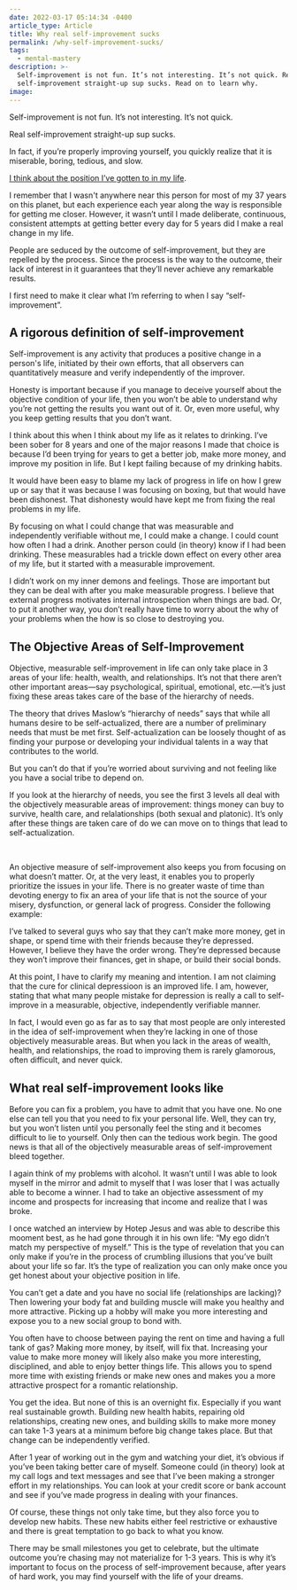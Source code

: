 ```yaml
---
date: 2022-03-17 05:14:34 -0400
article_type: Article
title: Why real self-improvement sucks
permalink: /why-self-improvement-sucks/
tags:
  - mental-mastery
description: >-
  Self-improvement is not fun. It’s not interesting. It’s not quick. Real
  self-improvement straight-up sup sucks. Read on to learn why.
image:
---
```

Self-improvement is not fun. It’s not interesting. It’s not quick.

Real self-improvement straight-up sup sucks.

In fact, if you’re properly improving yourself, you quickly realize that it is miserable, boring, tedious, and slow.

[I think about the position I’ve gotten to in my life](/change-your-life/).

I remember that I wasn't anywhere near this person for most of my 37 years on this planet, but each experience each year along the way is responsible for getting me closer. However, it wasn’t until I made deliberate, continuous, consistent attempts at getting better every day for 5 years did I make a real change in my life.

People are seduced by the outcome of self-improvement, but they are repelled by the process. Since the process is the way to the outcome, their lack of interest in it guarantees that they’ll never achieve any remarkable results.

I first need to make it clear what I’m referring to when I say “self-improvement”.&nbsp;

## A rigorous definition of self-improvement

Self-improvement is any activity that produces a positive change in a person's life, initiated by their own efforts, that all observers can quantitatively measure and verify independently of the improver.&nbsp;

Honesty is important because if you manage to deceive yourself about the objective condition of your life, then you won’t be able to understand why you’re not getting the results you want out of it. Or, even more useful, why you keep getting results that you don’t want.

I think about this when I think about my life as it relates to drinking. I’ve been sober for 8 years and one of the major reasons I made that choice is because I’d been trying for years to get a better job, make more money, and improve my position in life. But I kept failing because of my drinking habits.

It would have been easy to blame my lack of progress in life on how I grew up or say that it was because I was focusing on boxing, but that would have been dishonest. That dishonesty would have kept me from fixing the real problems in my life.&nbsp;

By focusing on what I could change that was measurable and independently verifiable without me, I could make a change. I could count how often I had a drink. Another person could (in theory) know if I had been drinking. These measurables had a trickle down effect on every other area of my life, but it started with a measurable improvement.

I didn’t work on my inner demons and feelings. Those are important but they can be deal with after you make measurable progress. I believe that external progress motivates internal introspection when things are bad. Or, to put it another way, you don’t really have time to worry about the why of your problems when the how is so close to destroying you.

## The Objective Areas of Self-Improvement

Objective, measurable self-improvement in life can only take place in 3 areas of your life: health, wealth, and relationships. It’s not that there aren’t other important areas—say psychological, spiritual, emotional, etc.—it’s just fixing these areas takes care of the base of the hierarchy of needs.

The theory that drives Maslow’s “hierarchy of needs” says that while all humans desire to be self-actualized, there are a number of preliminary needs that must be met first. Self-actualization can be loosely thought of as finding your purpose or developing your individual talents in a way that contributes to the world.

But you can’t do that if you’re worried about surviving and not feeling like you have a social tribe to depend on.&nbsp;

If you look at the hierarchy of needs, you see the first 3 levels all deal with the objectively measurable areas of improvement: things money can buy to survive, health care, and relalationships (both sexual and platonic). It’s only after these things are taken care of do we can move on to things that lead to self-actualization.

&nbsp;

An objective measure of self-improvement also keeps you from focusing on what doesn’t matter. Or, at the very least, it enables you to properly prioritize the issues in your life. There is no greater waste of time than devoting energy to fix an area of your life that is not the source of your misery, dysfunction, or general lack of progress. Consider the following example:

I’ve talked to several guys who say that they can’t make more money, get in shape, or spend time with their friends because they’re depressed. However, I believe they have the order wrong. They’re depressed because they won’t improve their finances, get in shape, or build their social bonds.

At this point, I have to clarify my meaning and intention. I am not claiming that the cure for clinical depressioon is an improved life. I am, however, stating that what many people mistake for depression is really a call to self-improve in a measurable, objective, independently verifiable manner.

In fact, I would even go as far as to say that most people are only interested in the idea of self-improvement when they’re lacking in one of those objectively measurable areas. But when you lack in the areas of wealth, health, and relationships, the road to improving them is rarely glamorous, often difficult, and never quick.

## What real self-improvement looks like

Before you can fix a problem, you have to admit that you have one. No one else can tell you that you need to fix your personal life. Well, they can try, but you won’t listen until you personally feel the sting and it becomes difficult to lie to yourself. Only then can the tedious work begin. The good news is that all of the objectively measurable areas of self-improvement bleed together.

I again think of my problems with alcohol. It wasn’t until I was able to look myself in the mirror and admit to myself that I was loser that I was actually able to become a winner. I had to take an objective assessment of my income and prospects for increasing that income and realize that I was broke.

I once watched an interview by Hotep Jesus and was able to describe this mooment best, as he had gone through it in his own life: “My ego didn’t match my perspective of myself.” This is the type of revelation that you can only make if you’re in the process of crumbling illusions that you’ve built about your life so far. It’s the type of realization you can only make once you get honest about your objective position in life.

You can’t get a date and you have no social life (relationships are lacking)? Then lowering your body fat and building muscle will make you healthy and more attractive. Picking up a hobby will make you more interesting and expose you to a new social group to bond with.

You often have to choose between paying the rent on time and having a full tank of gas? Making more money, by itself, will fix that. Increasing your value to make more money will likely also make you more interesting, disciplined, and able to enjoy better things life. This allows you to spend more time with existing friends or make new ones and makes you a more attractive prospect for a romantic relationship.

You get the idea. But none of this is an overnight fix. Especially if you want real sustainable growth. Building new health habits, repairing old relationships, creating new ones, and building skills to make more money can take 1-3 years at a minimum before big change takes place. But that change can be independently verified.

After 1 year of working out in the gym and watching your diet, it’s obvious if you’ve been taking better care of myself. Someone could (in theory) look at my call logs and text messages and see that I’ve been making a stronger effort in my relationships. You can look at your credit score or bank account and see if you’ve made progress in dealing with your finances.

Of course, these things not only take time, but they also force you to develop new habits. These new habits either feel restrictive or exhaustive and there is great temptation to go back to what you know.

There may be small milestones you get to celebrate, but the ultimate outcome you’re chasing may not materialize for 1-3 years. This is why it’s important to focus on the process of self-improvement because, after years of hard work, you may find yourself with the life of your dreams.&nbsp;
